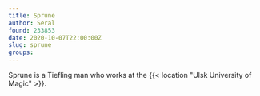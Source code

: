 ```yaml
---
title: Sprune
author: Seral
found: 233853
date: 2020-10-07T22:00:00Z
slug: sprune
groups:
---
```


Sprune is a Tiefling man who works at the {{< location "Ulsk University of Magic" >}}.<!--more-->
